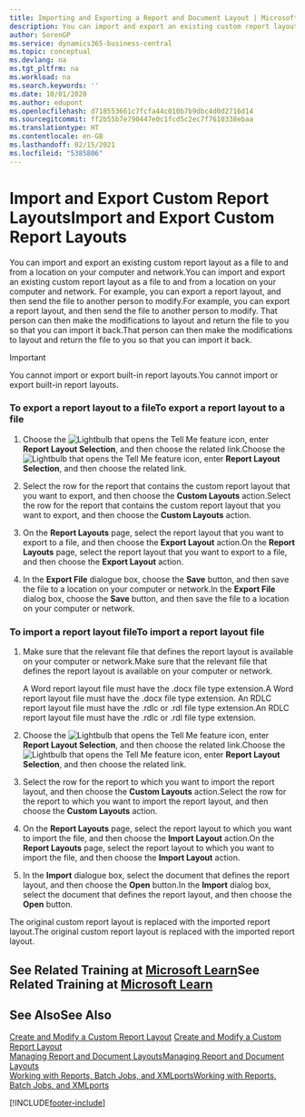```yaml
---
title: Importing and Exporting a Report and Document Layout | Microsoft Docs
description: You can import and export an existing custom report layout as a file to and from a location on your computer and network.
author: SorenGP
ms.service: dynamics365-business-central
ms.topic: conceptual
ms.devlang: na
ms.tgt_pltfrm: na
ms.workload: na
ms.search.keywords: ''
ms.date: 10/01/2020
ms.author: edupont
ms.openlocfilehash: d718553661c7fcfa44c010b7b9dbc4d0d2716d14
ms.sourcegitcommit: ff2b55b7e790447e0c1fcd5c2ec7f7610338ebaa
ms.translationtype: HT
ms.contentlocale: en-GB
ms.lasthandoff: 02/15/2021
ms.locfileid: "5385806"
---
```

# <a name="import-and-export-custom-report-layouts"></a><span data-ttu-id="e4572-103">Import and Export Custom Report Layouts</span><span class="sxs-lookup"><span data-stu-id="e4572-103">Import and Export Custom Report Layouts</span></span>
<span data-ttu-id="e4572-104">You can import and export an existing custom report layout as a file to and from a location on your computer and network.</span><span class="sxs-lookup"><span data-stu-id="e4572-104">You can import and export an existing custom report layout as a file to and from a location on your computer and network.</span></span> <span data-ttu-id="e4572-105">For example, you can export a report layout, and then send the file to another person to modify.</span><span class="sxs-lookup"><span data-stu-id="e4572-105">For example, you can export a report layout, and then send the file to another person to modify.</span></span> <span data-ttu-id="e4572-106">That person can then make the modifications to layout and return the file to you so that you can import it back.</span><span class="sxs-lookup"><span data-stu-id="e4572-106">That person can then make the modifications to layout and return the file to you so that you can import it back.</span></span>  

> [!IMPORTANT]  
>  <span data-ttu-id="e4572-107">You cannot import or export built-in report layouts.</span><span class="sxs-lookup"><span data-stu-id="e4572-107">You cannot import or export built-in report layouts.</span></span>  

### <a name="to-export-a-report-layout-to-a-file"></a><span data-ttu-id="e4572-108">To export a report layout to a file</span><span class="sxs-lookup"><span data-stu-id="e4572-108">To export a report layout to a file</span></span>  

1.  <span data-ttu-id="e4572-109">Choose the ![Lightbulb that opens the Tell Me feature](media/ui-search/search_small.png "Tell me what you want to do") icon, enter **Report Layout Selection**, and then choose the related link.</span><span class="sxs-lookup"><span data-stu-id="e4572-109">Choose the ![Lightbulb that opens the Tell Me feature](media/ui-search/search_small.png "Tell me what you want to do") icon, enter **Report Layout Selection**, and then choose the related link.</span></span>  

2.  <span data-ttu-id="e4572-110">Select the row for the report that contains the custom report layout that you want to export, and then choose the **Custom Layouts** action.</span><span class="sxs-lookup"><span data-stu-id="e4572-110">Select the row for the report that contains the custom report layout that you want to export, and then choose the **Custom Layouts** action.</span></span>  

3.  <span data-ttu-id="e4572-111">On the **Report Layouts** page, select the report layout that you want to export to a file, and then choose the **Export Layout** action.</span><span class="sxs-lookup"><span data-stu-id="e4572-111">On the **Report Layouts** page, select the report layout that you want to export to a file, and then choose the **Export Layout** action.</span></span>  

4.  <span data-ttu-id="e4572-112">In the **Export File** dialogue box, choose the **Save** button, and then save the file to a location on your computer or network.</span><span class="sxs-lookup"><span data-stu-id="e4572-112">In the **Export File** dialog box, choose the **Save** button, and then save the file to a location on your computer or network.</span></span>  

### <a name="to-import-a-report-layout-file"></a><span data-ttu-id="e4572-113">To import a report layout file</span><span class="sxs-lookup"><span data-stu-id="e4572-113">To import a report layout file</span></span>  

1.  <span data-ttu-id="e4572-114">Make sure that the relevant file that defines the report layout is available on your computer or network.</span><span class="sxs-lookup"><span data-stu-id="e4572-114">Make sure that the relevant file that defines the report layout is available on your computer or network.</span></span>  

     <span data-ttu-id="e4572-115">A Word report layout file must have the .docx file type extension.</span><span class="sxs-lookup"><span data-stu-id="e4572-115">A Word report layout file must have the .docx file type extension.</span></span> <span data-ttu-id="e4572-116">An RDLC report layout file must have the .rdlc or .rdl file type extension.</span><span class="sxs-lookup"><span data-stu-id="e4572-116">An RDLC report layout file must have the .rdlc or .rdl file type extension.</span></span>  

2.  <span data-ttu-id="e4572-117">Choose the ![Lightbulb that opens the Tell Me feature](media/ui-search/search_small.png "Tell me what you want to do") icon, enter **Report Layout Selection**, and then choose the related link.</span><span class="sxs-lookup"><span data-stu-id="e4572-117">Choose the ![Lightbulb that opens the Tell Me feature](media/ui-search/search_small.png "Tell me what you want to do") icon, enter **Report Layout Selection**, and then choose the related link.</span></span>  

3.  <span data-ttu-id="e4572-118">Select the row for the report to which you want to import the report layout, and then choose the **Custom Layouts** action.</span><span class="sxs-lookup"><span data-stu-id="e4572-118">Select the row for the report to which you want to import the report layout, and then choose the **Custom Layouts** action.</span></span>  

4.  <span data-ttu-id="e4572-119">On the **Report Layouts** page, select the report layout to which you want to import the file, and then choose the **Import Layout** action.</span><span class="sxs-lookup"><span data-stu-id="e4572-119">On the **Report Layouts** page, select the report layout to which you want to import the file, and then choose the **Import Layout** action.</span></span>  

5.  <span data-ttu-id="e4572-120">In the **Import** dialogue box, select the document that defines the report layout, and then choose the **Open** button.</span><span class="sxs-lookup"><span data-stu-id="e4572-120">In the **Import** dialog box, select the document that defines the report layout, and then choose the **Open** button.</span></span>  

 <span data-ttu-id="e4572-121">The original custom report layout is replaced with the imported report layout.</span><span class="sxs-lookup"><span data-stu-id="e4572-121">The original custom report layout is replaced with the imported report layout.</span></span>  

## <a name="see-related-training-at-microsoft-learn"></a><span data-ttu-id="e4572-122">See Related Training at [Microsoft Learn](/learn/modules/change-documents-dynamics-365-business-central/index)</span><span class="sxs-lookup"><span data-stu-id="e4572-122">See Related Training at [Microsoft Learn](/learn/modules/change-documents-dynamics-365-business-central/index)</span></span>

## <a name="see-also"></a><span data-ttu-id="e4572-123">See Also</span><span class="sxs-lookup"><span data-stu-id="e4572-123">See Also</span></span>  
 <span data-ttu-id="e4572-124">[Create and Modify a Custom Report Layout](ui-how-create-custom-report-layout.md) </span><span class="sxs-lookup"><span data-stu-id="e4572-124">[Create and Modify a Custom Report Layout](ui-how-create-custom-report-layout.md) </span></span>  
 [<span data-ttu-id="e4572-125">Managing Report and Document Layouts</span><span class="sxs-lookup"><span data-stu-id="e4572-125">Managing Report and Document Layouts</span></span>](ui-manage-report-layouts.md)  
 [<span data-ttu-id="e4572-126">Working with Reports, Batch Jobs, and XMLports</span><span class="sxs-lookup"><span data-stu-id="e4572-126">Working with Reports, Batch Jobs, and XMLports</span></span>](ui-work-report.md)    


[!INCLUDE[footer-include](includes/footer-banner.md)]